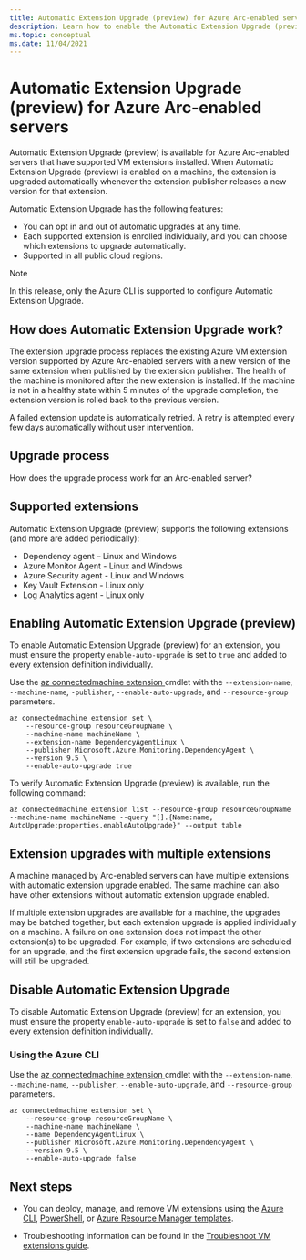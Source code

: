 ```yaml
---
title: Automatic Extension Upgrade (preview) for Azure Arc-enabled servers
description: Learn how to enable the Automatic Extension Upgrade (preview) for your Azure Arc-enabled servers.
ms.topic: conceptual
ms.date: 11/04/2021
---
```


# Automatic Extension Upgrade (preview) for Azure Arc-enabled servers

Automatic Extension Upgrade (preview) is available for Azure Arc-enabled servers that have supported VM extensions installed. When Automatic Extension Upgrade (preview) is enabled on a machine, the extension is upgraded automatically whenever the extension publisher releases a new version for that extension.

 Automatic Extension Upgrade has the following features:

- You can opt in and out of automatic upgrades at any time.
- Each supported extension is enrolled individually, and you can choose which extensions to upgrade automatically.
- Supported in all public cloud regions.

> [!NOTE]
> In this release, only the Azure CLI is supported to configure Automatic Extension Upgrade.

## How does Automatic Extension Upgrade work?

The extension upgrade process replaces the existing Azure VM extension version supported by Azure Arc-enabled servers with a new version of the same extension when published by the extension publisher. The health of the machine is monitored after the new extension is installed. If the machine is not in a healthy state within 5 minutes of the upgrade completion, the extension version is rolled back to the previous version.

A failed extension update is automatically retried. A retry is attempted every few days automatically without user intervention.

## Upgrade process

How does the upgrade process work for an Arc-enabled server?

## Supported extensions

Automatic Extension Upgrade (preview) supports the following extensions (and more are added periodically):

- Dependency agent – Linux and Windows
- Azure Monitor Agent - Linux and Windows
- Azure Security agent - Linux and Windows
- Key Vault Extension - Linux only
- Log Analytics agent - Linux only

## Enabling Automatic Extension Upgrade (preview)

To enable Automatic Extension Upgrade (preview) for an extension, you must ensure the property `enable-auto-upgrade` is set to `true` and added to every extension definition individually.

Use the [az connectedmachine extension ](/cli/azure/connectedmachine/extension) cmdlet with the `--extension-name`, `--machine-name`, `-publisher`, `--enable-auto-upgrade`, and `--resource-group` parameters.

```azurecli
az connectedmachine extension set \
    --resource-group resourceGroupName \
    --machine-name machineName \
    --extension-name DependencyAgentLinux \
    --publisher Microsoft.Azure.Monitoring.DependencyAgent \
    --version 9.5 \
    --enable-auto-upgrade true
```

To verify Automatic Extension Upgrade (preview) is available, run the following command:

```azurecli
az connectedmachine extension list --resource-group resourceGroupName --machine-name machineName --query "[].{Name:name, AutoUpgrade:properties.enableAutoUpgrade}" --output table
```

## Extension upgrades with multiple extensions

A machine managed by Arc-enabled servers can have multiple extensions with automatic extension upgrade enabled. The same machine can also have other extensions without automatic extension upgrade enabled.  

If multiple extension upgrades are available for a machine, the upgrades may be batched together, but each extension upgrade is applied individually on a machine. A failure on one extension does not impact the other extension(s) to be upgraded. For example, if two extensions are scheduled for an upgrade, and the first extension upgrade fails, the second extension will still be upgraded.

## Disable Automatic Extension Upgrade

To disable Automatic Extension Upgrade (preview) for an extension, you must ensure the property `enable-auto-upgrade` is set to `false` and added to every extension definition individually.

### Using the Azure CLI

Use the [az connectedmachine extension ](/cli/azure/connectedmachine/extension) cmdlet with the `--extension-name`, `--machine-name`, `--publisher`, `--enable-auto-upgrade`, and `--resource-group` parameters.

```azurecli
az connectedmachine extension set \
    --resource-group resourceGroupName \
    --machine-name machineName \
    --name DependencyAgentLinux \
    --publisher Microsoft.Azure.Monitoring.DependencyAgent \
    --version 9.5 \
    --enable-auto-upgrade false
```

## Next steps

- You can deploy, manage, and remove VM extensions using the [Azure CLI](manage-vm-extensions-cli.md), [PowerShell](manage-vm-extensions-powershell.md), or [Azure Resource Manager templates](manage-vm-extensions-template.md).

- Troubleshooting information can be found in the [Troubleshoot VM extensions guide](troubleshoot-vm-extensions.md).